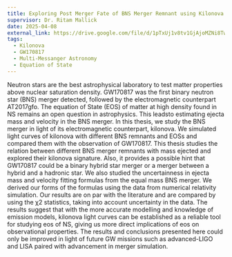 ```yaml
---
title: Exploring Post Merger Fate of BNS Merger Remnant using Kilonova (MS Thesis)
supervisor: Dr. Ritam Mallick
date: 2025-04-08
external_link: https://drive.google.com/file/d/1pTxUj1v8tv1GjAjoMZNi8TwraAUp99lF/view?usp=sharing
tags:
  - Kilonova
  - GW170817
  - Multi-Messanger Astronomy
  - Equation of State
---
```


<!-- Project Done as a part of my Master Thesis under the supervision of Dr.Rittam Mallick at IISER Bhopal. -->

<!--more-->

Neutron stars are the best astrophysical laboratory to test matter properties above nuclear saturation density. GW170817 was the first binary neutron star (BNS) merger detected, followed by the electromagnetic counterpart AT2017gfo. The equation of State (EOS) of matter at high density found in NS remains an open question in astrophysics. This leadsto estimating ejecta mass and velocity in the BNS merger.
In this thesis, we study the BNS merger in light of its electromagnetic counterpart, kilonova. We simulated light curves of kilonova with different BNS remnants and EOSs and compared them with the observation of GW170817. This thesis studies the relation between different BNS merger remnants with mass ejected and explored their kilonova signature. Also, it provides a possible hint that GW170817 could be a binary hybrid star merger or a merger between a hybrid and a hadronic star. We also studied the uncertainness in ejecta mass and velocity fitting formulas from the equal mass BNS merger. We derived our forms of the formulas using the data from numerical relativity simulation. Our results are on par with the literature and are compared by using the χ2 statistics, taking into account uncertainty in the data. The results suggest that with the more accurate modelling and knowledge of emission models, kilonova light curves can be established as a reliable tool for studying eos of NS, giving us more direct implications of eos on observational properties. The results and conclusions presented here could only be improved in light of future GW missions such as advanced-LIGO and LISA paired with advancement in merger simulation.

<!-- <b>Thesis Link </b> = [][] -->



